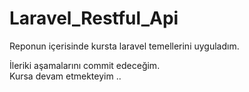 # Laravel_Restful_Api
Reponun içerisinde kursta laravel temellerini uyguladım.</br>

İleriki  aşamalarını  commit edeceğim.</br>
Kursa devam etmekteyim ..
